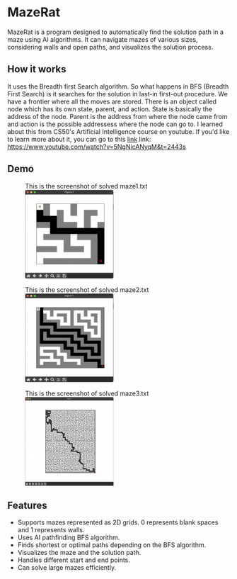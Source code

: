 # MazeRat

MazeRat is a program designed to automatically find the solution path in a maze using AI algorithms. It can navigate mazes of various sizes, considering walls and open paths, and visualizes the solution process.

## How it works
It uses the Breadth first Search algorithm. So what happens in BFS (Breadth First Search) is it searches for the solution in last-in first-out procedure. We have a frontier where all the moves are stored. There is an object called node which has its own state, parent, and action. State is basically the address of the node. Parent is the address from where the node came from and action is the possible addressess where the node can go to. 
I learned about this from CS50's Artificial Intelligence course on youtube. 
If you'd like to learn more about it, you can go to this [link]([url](https://www.youtube.com/watch?v=5NgNicANyqM&t=2443s))
link: https://www.youtube.com/watch?v=5NgNicANyqM&t=2443s

## Demo
<figure>
  <figcaption>This is the screenshot of solved maze1.txt</figcaption>
<img src ="maze1(solved).png" style="height:200px; width:200px">
</figure>

<figure>
  <figcaption>This is the screenshot of solved maze2.txt</figcaption>
<img src ="maze2(solved).png" style="height:200px; width:200px">
</figure>

<figure>
  <figcaption>This is the screenshot of solved maze3.txt</figcaption>
<img src ="maze3(solved).png" style="height:200px; width:200px">
</figure>

## Features

- Supports mazes represented as 2D grids. 0 represents blank spaces and 1 represents walls.
- Uses AI pathfinding BFS algorithm.
- Finds shortest or optimal paths depending on the BFS algorithm.
- Visualizes the maze and the solution path.
- Handles different start and end points.
- Can solve large mazes efficiently.
